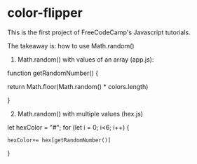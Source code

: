 # color-flipper

This is the first project of FreeCodeCamp's Javascript tutorials. 

The takeaway is: how to use Math.random()

1. Math.random() with values of an array (app.js):

function getRandomNumber() {

 return Math.floor(Math.random() * colors.length)

}

2. Math.random() with multiple values (hex.js)

let hexColor = "#";
for (let i = 0; i<6; i++) {

    hexColor+= hex[getRandomNumber()]

}

